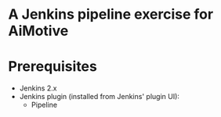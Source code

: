 # A Jenkins pipeline exercise for AiMotive

# Prerequisites
- Jenkins 2.x
- Jenkins plugin (installed from Jenkins' plugin UI):
    - Pipeline
